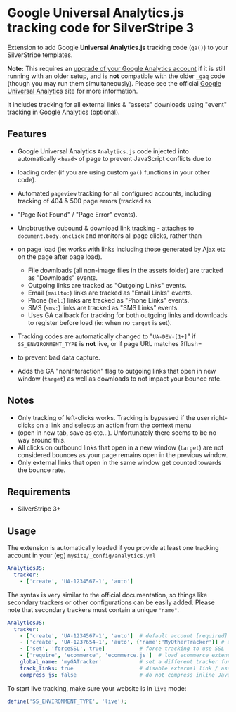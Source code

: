 Google Universal Analytics.js tracking code for SilverStripe 3
===

Extension to add Google **Universal Analytics.js** tracking code (`ga()`) to your SilverStripe templates.

**Note:** This requires an [upgrade of your Google Analytics account](https://developers.google.com/analytics/devguides/collection/upgrade/) if it is still running with an older setup, and is **not** compatible with the older `_gaq` code (though you may run them simultaneously). Please see the official [Google Universal Analytics](https://developers.google.com/analytics/devguides/collection/analyticsjs/) site for more information.

It includes tracking for all external links & "assets" downloads using "event" tracking in Google Analytics (optional).


Features
---
- Google Universal Analytics `Analytics.js` code injected into automatically `<head>` of page to prevent JavaScript conflicts due to
- loading order (if you are using custom `ga()` functions in your other code).
- Automated `pageview` tracking for all configured accounts, including tracking of 404 & 500 page errors (tracked as
- "Page Not Found" / "Page Error" events).
- Unobtrustive oubound & download link tracking - attaches to `document.body.onclick` and monitors all page clicks, rather than
- on page load (ie: works with links including those generated by Ajax etc on the page after page load).
  - File downloads (all non-image files in the assets folder) are tracked as "Downloads" events.
  - Outgoing links are tracked as "Outgoing Links" events.
  - Email (`mailto:`) links are tracked as "Email Links" events.
  - Phone (`tel:`) links are tracked as "Phone Links" events.
  - SMS (`sms:`) links are tracked as "SMS Links" events.
  - Uses GA callback for tracking for both outgoing links and downloads to register before load (ie: when no `target` is set).

- Tracking codes are automatically changed to "`UA-DEV-[1+]`" if `SS_ENVIRONMENT_TYPE` is **not** live, or if page URL matches ?flush=
- to prevent bad data capture.
- Adds the GA "nonInteraction" flag to outgoing links that open in new window (`target`) as well as downloads to not impact your bounce rate.


Notes
---
- Only tracking of left-clicks works. Tracking is bypassed if the user right-clicks on a link and selects an action from the context menu
- (open in new tab, save as etc...). Unfortunately there seems to be no way around this.
- All clicks on outbound links that open in a new window (`target`) are not considered bounces as your page remains open in the previous window.
- Only external links that open in the same window get counted towards the bounce rate.


Requirements
---
- SilverStripe 3+


Usage
---
The extension is automatically loaded if you provide at least one tracking account in your (eg) `mysite/_config/analytics.yml`
```yml
AnalyticsJS:
  tracker:
    - ['create', 'UA-1234567-1', 'auto']
```

The syntax is very similar to the official documentation, so things like secondary trackers or other configurations can be easily added. Please note that secondary trackers must contain a unique `"name"`.
```yml
AnalyticsJS:
  tracker:
    - ['create', 'UA-1234567-1', 'auto']  # default account [required]
    - ['create', 'UA-1237654-1', 'auto', {'name':'MyOtherTracker'}] # add secondary tracker
    - ['set', 'forceSSL', true]           # force tracking to use SSL
    - ['require', 'ecommerce', 'ecommerce.js']  # load ecommerce extension
    global_name: 'myGATracker'            # set a different tracker function name (defaults to "ga")
    track_links: true                     # disable external link / asset tracking
    compress_js: false                    # do not compress inline JavaScript
```

To start live tracking, make sure your website is in `live` mode:

```php
define('SS_ENVIRONMENT_TYPE', 'live');
```
